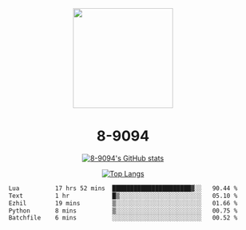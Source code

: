<div align="center">
  <img src="[https://avatars.githubusercontent.com/u/73003857?v=4](https://cdn.discordapp.com/attachments/1022673925198577677/1105917345601433670/9094.png)" width="200px"/>
  <h1>8-9094</h1>

[![8-9094's GitHub stats](https://github-readme-stats.vercel.app/api?username=8-9094&show_icons=true&theme=synthwave)](https://github.com/anuraghazra/github-readme-stats)

[![Top Langs](https://github-readme-stats.vercel.app/api/top-langs/?username=8-9094&layout=compact&theme=synthwave)](https://github.com/Wrath-cyber/github-readme-stats)
 
<!--START_SECTION:waka-->

```txt
Lua          17 hrs 52 mins  ██████████████████████▓░░   90.44 %
Text         1 hr            █▒░░░░░░░░░░░░░░░░░░░░░░░   05.10 %
Ezhil        19 mins         ▒░░░░░░░░░░░░░░░░░░░░░░░░   01.66 %
Python       8 mins          ▒░░░░░░░░░░░░░░░░░░░░░░░░   00.75 %
Batchfile    6 mins          ░░░░░░░░░░░░░░░░░░░░░░░░░   00.52 %
```

<!--END_SECTION:waka-->
